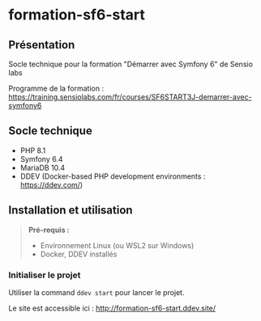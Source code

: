 # formation-sf6-start

## Présentation
Socle technique pour la formation "Démarrer avec Symfony 6" de Sensio labs

Programme de la formation : https://training.sensiolabs.com/fr/courses/SF6START3J-demarrer-avec-symfony6

## Socle technique
* PHP 8.1
* Symfony 6.4
* MariaDB 10.4
* DDEV (Docker-based PHP development environments : https://ddev.com/)

## Installation et utilisation
> **Pré-requis :**
> *  Environnement Linux (ou WSL2 sur Windows)
> *  Docker, DDEV installés

### Initialiser le projet
Utiliser la command `ddev start` pour lancer le projet.

Le site est accessible ici : http://formation-sf6-start.ddev.site/